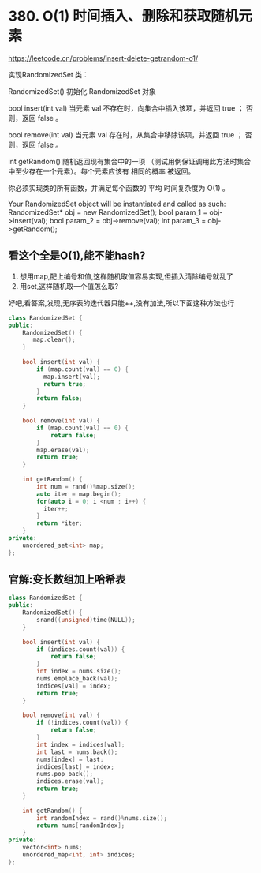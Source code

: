 # 380. O(1) 时间插入、删除和获取随机元素

https://leetcode.cn/problems/insert-delete-getrandom-o1/

实现RandomizedSet 类：

RandomizedSet() 初始化 RandomizedSet 对象

bool insert(int val) 当元素 val 不存在时，向集合中插入该项，并返回 true ；
否则，返回 false 。

bool remove(int val) 当元素 val 存在时，从集合中移除该项，并返回 true ；
否则，返回 false 。

int getRandom() 随机返回现有集合中的一项
（测试用例保证调用此方法时集合中至少存在一个元素）。每个元素应该有 相同的概率 被返回。

你必须实现类的所有函数，并满足每个函数的 平均 时间复杂度为 O(1) 。

Your RandomizedSet object will be instantiated and called as such:
RandomizedSet* obj = new RandomizedSet();
bool param_1 = obj->insert(val);
bool param_2 = obj->remove(val);
int param_3 = obj->getRandom();

## **看这个全是O(1),能不能hash?**

1. 想用map,配上编号和值,这样随机取值容易实现,但插入清除编号就乱了
2. 用set,这样随机取一个值怎么取?

好吧,看答案,发现,无序表的迭代器只能++,没有加法,所以下面这种方法也行

```c++
class RandomizedSet {
public:
    RandomizedSet() {
       map.clear(); 
    }
    
    bool insert(int val) {
        if (map.count(val) == 0) {
          map.insert(val);
          return true;
        }
        return false;
    }
    
    bool remove(int val) {
        if (map.count(val) == 0) {
            return false;
        }
        map.erase(val);
        return true;
    }
    
    int getRandom() {
        int num = rand()%map.size();
        auto iter = map.begin();
        for(auto i = 0; i <num ; i++) {
          iter++;
        }
        return *iter;
    }
private:
    unordered_set<int> map;
};
```

## 官解:变长数组加上哈希表

```c++
class RandomizedSet {
public:
    RandomizedSet() {
        srand((unsigned)time(NULL));
    }
    
    bool insert(int val) {
        if (indices.count(val)) {
            return false;
        }
        int index = nums.size();
        nums.emplace_back(val);
        indices[val] = index;
        return true;
    }
    
    bool remove(int val) {
        if (!indices.count(val)) {
            return false;
        }
        int index = indices[val];
        int last = nums.back();
        nums[index] = last;
        indices[last] = index;
        nums.pop_back();
        indices.erase(val);
        return true;
    }
    
    int getRandom() {
        int randomIndex = rand()%nums.size();
        return nums[randomIndex];
    }
private:
    vector<int> nums;
    unordered_map<int, int> indices;
};
```